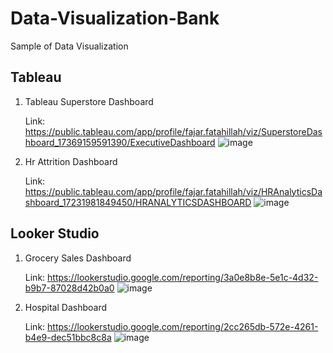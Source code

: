 # Data-Visualization-Bank
Sample of Data Visualization

## Tableau
1. Tableau Superstore Dashboard
   
   Link: https://public.tableau.com/app/profile/fajar.fatahillah/viz/SuperstoreDashboard_17369159591390/ExecutiveDashboard
   ![image](https://github.com/user-attachments/assets/433cf830-8973-4532-a801-70ec36f718d0)
   
2. Hr Attrition Dashboard

   Link: https://public.tableau.com/app/profile/fajar.fatahillah/viz/HRAnalyticsDashboard_17231981849450/HRANALYTICSDASHBOARD
   ![image](https://github.com/user-attachments/assets/a473d91d-e850-43fe-8211-0e90e2e69c3e)


## Looker Studio
1. Grocery Sales Dashboard
   
   Link: https://lookerstudio.google.com/reporting/3a0e8b8e-5e1c-4d32-b9b7-87028d42b0a0
   ![image](https://github.com/user-attachments/assets/f1a04caa-77e9-4d7d-b82f-e6e3f67d9167)

2. Hospital Dashboard
   
   Link: https://lookerstudio.google.com/reporting/2cc265db-572e-4261-b4e9-dec51bbc8c8a
   ![image](https://github.com/user-attachments/assets/5c36ab46-b2a1-4f58-9713-19c7824a62b6)


   
